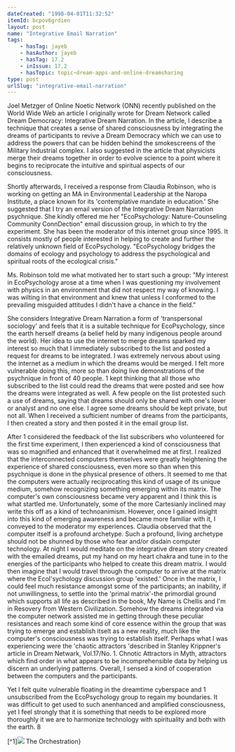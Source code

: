```yaml
---
dateCreated: "1998-04-01T11:32:52"
itemId: bcpov6grdien
layout: post
name: "Integrative Email Narration"
tags:
    - hasTag: jayeb
    - hasAuthor: jayeb
    - hasTag: 17.2
    - inIssue: 17.2
    - hasTopic: topic~dream-apps-and-online-dreamsharing
type: post
urlSlug: "integrative-email-narration"
---
```


Joel Metzger of Online Noetic Network (ONN) recently published on the World Wide Web an article I originally wrote for Dream Network called Dream Democracy: Integrative Dream Narration. In the article, I describe a technique that creates a sense of shared consciousness by integrating the dreams of participants to revive a Dream Democracy which we can use to address the powers that can be hidden behind the smokescreens of the Military Industrial complex. I also suggested in the article that physicists merge their dreams together in order to evolve science to a point where it begins to reciprocate the intuitive and spiritual aspects of our consciousness.

Shortly afterwards, I received a response from Claudia Robinson, who is working on getting an MA in Environmental Leadership at the Naropa Institute, a place known for its 'contemplative mandate in education.' She suggested that I try an email version of the Integrative Dream Narration psychnique. She kindly offered me her "EcoPsychology: Nature-Counseling Community ConnDection" email discussion group, in which to try the experiment. She has been the moderator of this internet group since 1995. It consists mostly of people interested in helping to create and further the relatively unknown field of EcoPsychology. "EcoPsychology bridges the domains of ecology and psychology to address the psychological and spiritual roots of the ecological crisis."

Ms. Robinson told me what motivated her to start such a group: "My interest in EcoPsychology arose at a time when I was questioning my involvement with physics in an environment that did not respect my way of knowing. I was wilting in that environment and knew that unless I conformed to the prevailing misguided attitudes I didn't have a chance in the field."

She considers Integrative Dream Narration a form of 'transpersonal sociology' and feels that it is a suitable technique for EcoPsychology, since the earth herself dreams (a belief held by many indigenous people around the world). Her idea to use the internet to merge dreams sparked my interest so much that I immediately subscribed to the list and posted a request for dreams to be integrated. I was extremely nervous about using the internet as a medium in which the dreams would be merged. I felt more vulnerable doing this, more so than doing live demonstrations of the psychnique in front of 40 people. 1 kept thinking that all those who subscribed to the list could read the dreams that were posted and see how the dreams were integrated as well. A few people on the list protested such a use of dreams, saying that dreams should only be shared with one's lover or analyst and no one else. I agree some dreams should be kept private, but not all. When I received a sufticient number of dreams from the participants, I then created a story and then posted it in the email group list.

After 1 considered the feedback of the list subscribers who volunteered for the first time experiment, I then experienced a kind of consciousness that was so magnified and enhanced that it overwhelmed me at first. I realized that the interconnected computers themselves were greatly heightening the experience of shared consciousness, even more so than when this psychnique is done in the physical presence of others. It seemed to me that the computers were actually reciprocating this kind of usage of its unique medium, somehow recognizing something emerging within its matrix. The computer's own consciousness became very apparent and I think this is what startled me. Unfortunately, some of the more Cartesianly inclined may write this off as a kind of technoanimism. However, once I gained insight into this kind of emerging awareness and became more familiar with it, I conveyed to the moderator my experiences. Claudia observed that the computer itself is a profound archetype. Such a profound, living archetype should not be shunned by those who fear and/or disdain computer technology.
At night I would meditate on the integrative dream story created with the emailed dreams, put my hand on my heart chakra and tune in to the energies of the participants who helped to create this dream matrix. I would then imagine that I would travel through the computer to arrive at the matrix where the Ecol'sychology discussion group 'existed.' Once in the matrix, I could feel much resistance amongst some of the participants; an inability, if not unwillingness, to settle into the 'primal matrix'-the primordial ground which supports all life as described in the book, My Name is Chellis and I'm in Resovery from Western Civilization.
Somehow the dreams integrated via the computer network assisted me in getting through these peculiar resistances and reach some kind of core essence within the group that was trying to emerge and establish itselt as a new reality, much like the computer's consciousness was trying to establish itself. Perhaps what I was experiencing were the 'chaotic attractors 'described in Stanley Krippner's article in Dream Netwark, Vol.17/No. 1. Chnotic Attractors in Myth, attractors which find order in what appears to be incomprehensible data by helping us discern an underlying patterns. Overall, I sensed a kind of cooperation between the computers and the participants.

Yet I felt quite vulnerable floating in the dreamtime cyberspace and 1 unsubscribed from the EcoPsychology group to regain my boundaries. It was difficult to get used to such anenhanced and amplified consciousness, yet I feel strongly that it is something that needs to be explored more thoroughly it we are to harmonize technology with spirituality and both with the earth. 8

[^1]![](https://cdn.mathpix.com/cropped/2024_09_20_a2c23e30217fc04d6fd8g-40.jpg?height=150&width=1408&top_left_y=196&top_left_x=410) The Orchestration}
